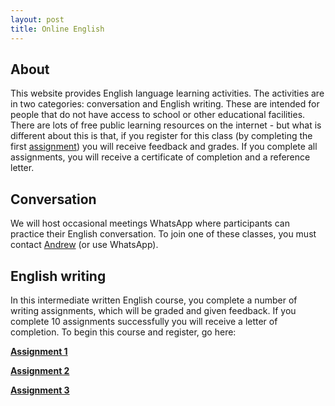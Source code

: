 ```yaml
---
layout: post
title: Online English
---
```


## About

This website provides English language learning activities. The activities are in two categories: conversation and English writing. These are intended for people that do not have access to school or other educational facilities. There are lots of free public learning resources on the internet - but what is different about this is that, if you register for this class (by completing the first [assignment](assignments/01)) you will receive feedback and grades. If you complete all assignments, you will receive a certificate of completion and a reference letter.

## Conversation 

We will host occasional meetings WhatsApp where participants can practice their English conversation. To join one of these classes, you must contact [Andrew](mailto:amireson@gmail.com) (or use WhatsApp).

## English writing 

In this intermediate written English course, you complete a number of writing assignments, which will be graded and given feedback. If you complete 10 assignments successfully you will receive a letter of completion. To begin this course and register, go here:

**[Assignment 1](assignments/01)**

**[Assignment 2](assignments/02_asda)**

**[Assignment 3](assignments/03)**
